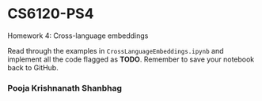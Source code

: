 # CS6120-PS4
Homework 4: Cross-language embeddings

Read through the examples in `CrossLanguageEmbeddings.ipynb` and implement all the code flagged as **TODO**. Remember to save your notebook back to GitHub.

### Pooja Krishnanath Shanbhag
